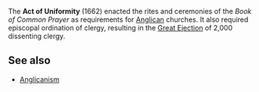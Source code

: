 The **Act of Uniformity** (1662) enacted the rites and ceremonies
of the *Book of Common Prayer* as requirements for
[Anglican](Anglican "Anglican") churches. It also required
episcopal ordination of clergy, resulting in the
[Great Ejection](index.php?title=Great_Ejection&action=edit&redlink=1 "Great Ejection (page does not exist)")
of 2,000 dissenting clergy.


## See also

-   [Anglicanism](Anglicanism "Anglicanism")



